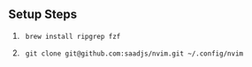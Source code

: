 ## Setup Steps

1.      brew install ripgrep fzf
2.      git clone git@github.com:saadjs/nvim.git ~/.config/nvim
